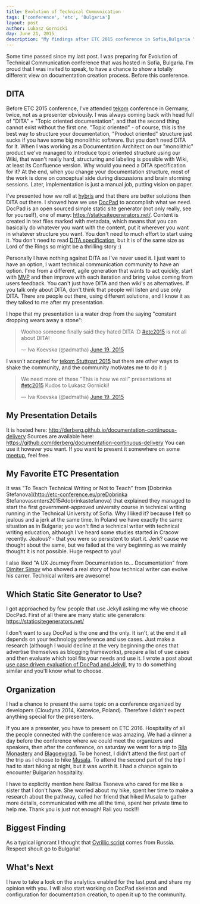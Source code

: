 ```yaml
---
title: Evolution of Technical Communication
tags: ['conference', 'etc', 'Bulgaria']
layout: post
author: Lukasz Gornicki
day: June 21, 2015
description: "My findings after ETC 2015 conference in Sofia,Bulgaria "
---
```


Some time passed since my last post. I was preparing for Evolution of Technical Communication conference that was hosted in Sofia, Bulgaria.
I'm proud that I was invited to speak, to have a chance to show a totally different view on documentation creation process. Before this conference.

## DITA

Before ETC 2015 conference, I've attended [tekom](http://conferences.tekom.de/) conference in Germany, twice, not as a presenter obviously. I was always coming back with head full of "DITA" + "Topic oriented documentation", and that the second thing cannot exist without the first one. "Topic oriented" - of course, this is the best way to structure your documentation, "Product oriented" structure just sucks if you have some big monolithic software. But you don't need DITA for it. When I was working as a Documentation Architect on our "monolithic" product we've managed to introduce topic oriented structure using our Wiki, that wasn't really hard, structuring and labeling is possible with Wiki, at least its Confluence version. Why would you need a DITA specification for it? At the end, when you change your documentation structure, most of the work is done on conceptual side during discussions and brain storming sessions. Later, implementation is just a manual job, putting vision on paper.

I've presented how we roll at [hybris](https://yaas.io) and that there are better solutions then DITA out there. I showed how we use [DocPad](https://docpad.org/) to accomplish what we need. DocPad is an open sourced simple static site generator (not only really, see for yourself), one of many: https://staticsitegenerators.net/. Content is created in text files marked with metadata, which means that you can basically do whatever you want with the content, put it wherever you want in whatever structure you want. You don't need to much effort to start using it. You don't need to read [DITA specification](http://docs.oasis-open.org/dita/v1.2/os/spec/DITA1.2-spec.pdf), but it is of the same size as Lord of the Rings so might be a thrilling story :)

Personally I have nothing against DITA as I've never used it. I just want to have an option, I want technical communication community to have an option. I'me from a different, agile generation that wants to act quickly, start with [MVP](https://en.wikipedia.org/wiki/Minimum_viable_product) and then improve with each iteration and bring value coming from users feedback. You can't just have DITA and then wiki's as alternatives. If you talk only about DITA, don't think that people will listen and use only DITA. There are people out there, using different solutions, and I know it as they talked to me after my presentation.

I hope that my presentation is a water drop from the saying "constant dropping wears away a stone":
<blockquote class="twitter-tweet" lang="en"><p lang="en" dir="ltr">Woohoo someone finally said they hated DITA :D <a href="https://twitter.com/hashtag/etc2015?src=hash">#etc2015</a> is not all about DITA!</p>&mdash; Iva Koevska (@admatha) <a href="https://twitter.com/admatha/status/611824647408062464">June 19, 2015</a></blockquote>
<script async src="//platform.twitter.com/widgets.js" charset="utf-8"></script>

I wasn't accepted for [tekom Stuttgart 2015](http://conferences.tekom.de/tcworld15/tcworld15/) but there are other ways to shake the community, and the community motivates me to do it :)

<blockquote class="twitter-tweet" lang="en"><p lang="en" dir="ltr">We need more of these &quot;This is how we roll&quot; presentations at <a href="https://twitter.com/hashtag/etc2015?src=hash">#etc2015</a> Kudos to Lukasz Gornicki!</p>&mdash; Iva Koevska (@admatha) <a href="https://twitter.com/admatha/status/611827669966159873">June 19, 2015</a></blockquote>
<script async src="//platform.twitter.com/widgets.js" charset="utf-8"></script>

## My Presentation Details

It is hosted here: http://derberg.github.io/documentation-continuous-delivery
Sources are available here: https://github.com/derberg/documentation-continuous-delivery
You can use it however you want. If you want to present it somewhere on some [meetup](http://meetup.com/), feel free.

## My Favorite ETC Presentation

It was "To Teach Technical Writing or Not to Teach" from [Dobrinka Stefanova](http://etc-conference.eu/preDobrinka Stefanovasenters2015#dobrinkastefanova) that explained they managed to start the first government-approved university course in technical writing running in the Technical University of Sofia. Why I liked it? because I felt so jealous and a jerk at the same time. In Poland we have exactly the same situation as in Bulgaria; you won't find a technical writer with technical writing education, although I've heard some studies started in Cracow recently. Jealous? - that you were so persistent to start it. Jerk? cause we thought about the same, but we failed at the very beginning as we mainly thought it is not possible. Huge respect to you!

I also liked "A UX Journey From Documentation to… Documentation" from [Dimiter Simov](http://etc-conference.eu/presenters2015#dimitarsimov) who showed a real story of how technical writer can evolve his carrer. Technical writers are awesome!

## Which Static Site Generator to Use?

I got approached by few people that use Jekyll asking me why we choose DocPad. First of all there are many static site generators: https://staticsitegenerators.net/

I don't want to say DocPad is the one and the only. It isn't, at the end it all depends on your technology preference and use cases. Just make a research (although I would decline at the very beginning the ones that advertise themselves as blogging frameworks), prepare a list of use cases and then evaluate which tool fits your needs and use it. I wrote a post about [use case driven evaluation of DocPad and Jekyll](2015-03-14.html), try to do something similar and you'll know what to choose.

## Organization

I had a chance to present the same topic on a conference organized by developers (Cloudyna 2014, Katowice, Poland). Therefore I didn't expect anything special for the presenters.

If you are a presenter, you have to present on ETC 2016. Hospitality of all the people connected with the conference was amazing. We had a dinner a day before the conference where we could meet the organizers and speakers, then after the conference, on saturday we went for a trip to [Rila Monastery](https://en.wikipedia.org/wiki/Rila_Monastery) and [Blagoevgrad](https://en.wikipedia.org/wiki/Blagoevgrad). To be honest, I didn't attend the first part of the trip as I choose to hike [Musala](https://en.wikipedia.org/wiki/Musala). To attend the second part of the trip I had to start hiking at night, but it was worth it. I had a chance again to encounter Bulgarian hospitality.

I have to explicitly mention here Ralitsa Tsoneva who cared for me like a sister that I don't have. She worried about my hike, spent her time to make a research about the pathway, called her friend that hiked Musala to gather more details, communicated with me all the time, spent her private time to help me. Thank you is just not enough! Rali you rock!!!

## Biggest Finding

As a typical ignorant I thought that [Cyrillic script](https://en.wikipedia.org/wiki/Cyrillic_script) comes from Russia. Respect shoult go to Bulgaria!

## What's Next

I have to take a look on the analytics enabled for the last post and share my opinion with you. I will also start working on DocPad skeleton and configuration for documentation creation, to open it up to the community.
